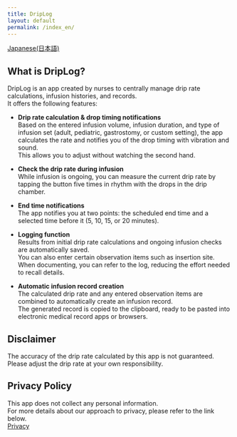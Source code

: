 ```yaml
---
title: DripLog
layout: default
permalink: /index_en/
---
```

[Japanese(日本語)](https://yukiats.github.io/driplog-site/)

## What is DripLog?
DripLog is an app created by nurses to centrally manage drip rate calculations, infusion histories, and records.  
It offers the following features:

- **Drip rate calculation & drop timing notifications**  
  Based on the entered infusion volume, infusion duration, and type of infusion set (adult, pediatric, gastrostomy, or custom setting), the app calculates the rate and notifies you of the drop timing with vibration and sound.  
  This allows you to adjust without watching the second hand.

- **Check the drip rate during infusion**  
  While infusion is ongoing, you can measure the current drip rate by tapping the button five times in rhythm with the drops in the drip chamber.

- **End time notifications**  
  The app notifies you at two points: the scheduled end time and a selected time before it (5, 10, 15, or 20 minutes).

- **Logging function**  
  Results from initial drip rate calculations and ongoing infusion checks are automatically saved.  
  You can also enter certain observation items such as insertion site.  
  When documenting, you can refer to the log, reducing the effort needed to recall details.

- **Automatic infusion record creation**  
  The calculated drip rate and any entered observation items are combined to automatically create an infusion record.  
  The generated record is copied to the clipboard, ready to be pasted into electronic medical record apps or browsers.

## Disclaimer
The accuracy of the drip rate calculated by this app is not guaranteed.  
Please adjust the drip rate at your own responsibility.

## Privacy Policy
This app does not collect any personal information.  
For more details about our approach to privacy, please refer to the link below.  
[Privacy](/driplog-site/privacy_en)